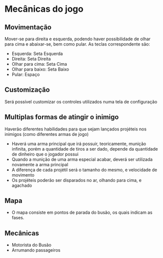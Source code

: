 # Mecânicas do jogo

## Movimentação

Mover-se para direita e esquerda, podendo haver possibilidade de olhar para cima e abaixar-se, bem como pular. As teclas correspondente são:

* Esquerda: Seta Esquerda
* Direita: Seta Direita
* Olhar para cima: Seta Cima
* Olhar para baixo: Seta Baixo
* Pular: Espaço

## Customização

Será possível customizar os controles utilizados numa tela de configuração

## Multiplas formas de atingir o inimigo

Haverão diferentes habilidades para que sejam lançados projéteis nos inimigos (como diferentes armas de jogo)

* Haverá uma arma principal que irá possuir, teoricamente, munição infinita, porém a quantidade de tiros a ser dado, depende da quantidade de dinheiro que o jogador possui
* Quando a munição de uma arma especial acabar, deverá ser utilizada novamente a arma principal
* A diferença de cada projétil será o tamanho do mesmo, e velocidade de movimento
* Os projéteis poderão ser disparados no ar, olhando para cima, e agachado

## Mapa

* O mapa consiste em pontos de parada do busão, os quais indicam as fases.

## Mecânicas

* Motorista do Busão
* Arrumando passageiros
